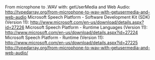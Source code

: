 ﻿From microphone to .WAV with: getUserMedia and Web Audio: http://typedarray.org/from-microphone-to-wav-with-getusermedia-and-web-audio
Microsoft Speech Platform - Software Development Kit (SDK) (Version 11): http://www.microsoft.com/en-us/download/details.aspx?id=27226
Microsoft Speech Platform - Runtime Languages (Version 11): http://www.microsoft.com/en-us/download/details.aspx?id=27224
Microsoft Speech Platform - Runtime (Version 11): http://www.microsoft.com/en-us/download/details.aspx?id=27225
http://typedarray.org/from-microphone-to-wav-with-getusermedia-and-web-audio/